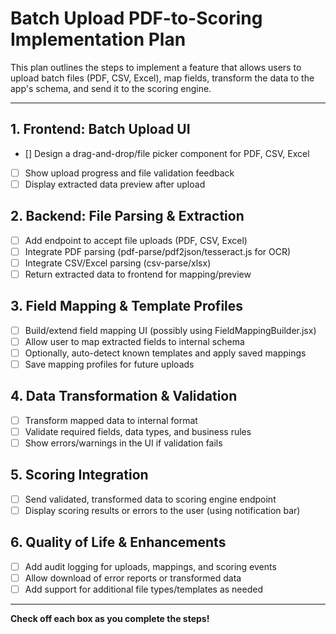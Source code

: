 # Batch Upload PDF-to-Scoring Implementation Plan

This plan outlines the steps to implement a feature that allows users to upload batch files (PDF, CSV, Excel), map fields, transform the data to the app's schema, and send it to the scoring engine.

---

## 1. Frontend: Batch Upload UI
- [] Design a drag-and-drop/file picker component for PDF, CSV, Excel
- [ ] Show upload progress and file validation feedback
- [ ] Display extracted data preview after upload

## 2. Backend: File Parsing & Extraction
- [ ] Add endpoint to accept file uploads (PDF, CSV, Excel)
- [ ] Integrate PDF parsing (pdf-parse/pdf2json/tesseract.js for OCR)
- [ ] Integrate CSV/Excel parsing (csv-parse/xlsx)
- [ ] Return extracted data to frontend for mapping/preview

## 3. Field Mapping & Template Profiles
- [ ] Build/extend field mapping UI (possibly using FieldMappingBuilder.jsx)
- [ ] Allow user to map extracted fields to internal schema
- [ ] Optionally, auto-detect known templates and apply saved mappings
- [ ] Save mapping profiles for future uploads

## 4. Data Transformation & Validation
- [ ] Transform mapped data to internal format
- [ ] Validate required fields, data types, and business rules
- [ ] Show errors/warnings in the UI if validation fails

## 5. Scoring Integration
- [ ] Send validated, transformed data to scoring engine endpoint
- [ ] Display scoring results or errors to the user (using notification bar)

## 6. Quality of Life & Enhancements
- [ ] Add audit logging for uploads, mappings, and scoring events
- [ ] Allow download of error reports or transformed data
- [ ] Add support for additional file types/templates as needed

---

**Check off each box as you complete the steps!** 